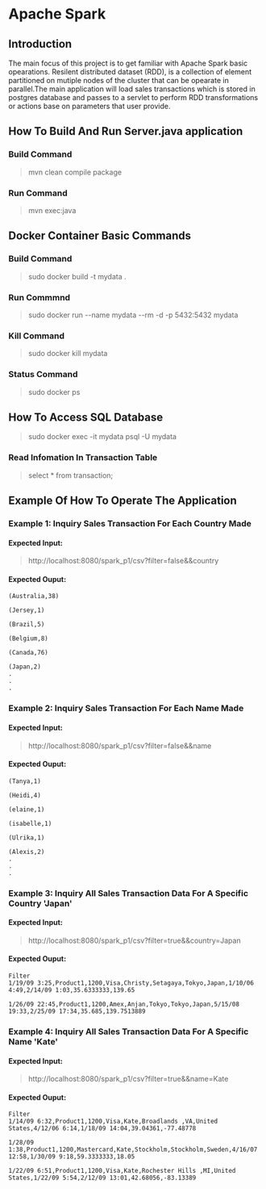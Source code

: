 # Apache Spark


## Introduction
The main focus of this project is to get familiar with Apache Spark basic opearations. Resilent distributed dataset (RDD), is a collection of element partitioned on mutiple nodes of the cluster that can be opearate in parallel.The main application will load sales transactions which is stored in postgres database and passes to a servlet to perform RDD transformations or actions base on parameters that user provide. 

## How To Build And Run Server.java application
### Build Command
> mvn clean compile package
### Run Command
> mvn exec:java
## Docker Container Basic Commands
### Build Command
> sudo docker build -t mydata .
### Run Commmnd
> sudo docker run --name mydata --rm -d -p 5432:5432 mydata
### Kill Command
> sudo docker kill mydata
### Status Command
> sudo docker ps

## How To Access SQL Database
> sudo docker exec -it mydata psql -U mydata
### Read Infomation In Transaction Table
> select * from transaction;

## Example Of How To Operate The Application
### Example 1: Inquiry Sales Transaction For Each Country Made
#### Expected Input:
> http://localhost:8080/spark_p1/csv?filter=false&&country
#### Expected Ouput:
    (Australia,38)

    (Jersey,1)

    (Brazil,5)

    (Belgium,8)

    (Canada,76)

    (Japan,2)
    .
    .
    .
### Example 2: Inquiry Sales Transaction For Each Name Made
#### Expected Input:
> http://localhost:8080/spark_p1/csv?filter=false&&name
#### Expected Ouput:
    (Tanya,1)

    (Heidi,4)

    (elaine,1)

    (isabelle,1)

    (Ulrika,1)

    (Alexis,2)
    .
    .
    .

### Example 3: Inquiry All Sales Transaction Data For A Specific Country 'Japan'
#### Expected Input:
> http://localhost:8080/spark_p1/csv?filter=true&&country=Japan
#### Expected Ouput:
    Filter 
    1/19/09 3:25,Product1,1200,Visa,Christy,Setagaya,Tokyo,Japan,1/10/06 4:49,2/14/09 1:03,35.6333333,139.65

    1/26/09 22:45,Product1,1200,Amex,Anjan,Tokyo,Tokyo,Japan,5/15/08 19:33,2/25/09 17:34,35.685,139.7513889
### Example 4: Inquiry All Sales Transaction Data For A Specific Name 'Kate'
#### Expected Input:
> http://localhost:8080/spark_p1/csv?filter=true&&name=Kate
#### Expected Ouput:
    Filter 
    1/14/09 6:32,Product1,1200,Visa,Kate,Broadlands ,VA,United States,4/12/06 6:14,1/18/09 14:04,39.04361,-77.48778

    1/28/09 1:38,Product1,1200,Mastercard,Kate,Stockholm,Stockholm,Sweden,4/16/07 12:58,1/30/09 9:18,59.3333333,18.05

    1/22/09 6:51,Product1,1200,Visa,Kate,Rochester Hills ,MI,United States,1/22/09 5:54,2/12/09 13:01,42.68056,-83.13389
